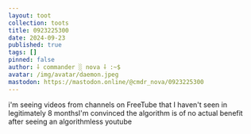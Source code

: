 ```yaml
---
layout: toot
collection: toots
title: 0923225300
date: 2024-09-23
published: true
tags: []
pinned: false
author: ⸸ commander ░ nova ⸸ :~$
avatar: /img/avatar/daemon.jpeg
mastodon: https://mastodon.online/@cmdr_nova/0923225300
---
```


i'm seeing videos from channels on FreeTube that I haven't seen in legitimately 8 monthsI'm convinced the algorithm is of no actual benefit after seeing an algorithmless youtube
